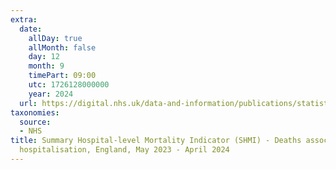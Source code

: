 ```yaml
---
extra:
  date:
    allDay: true
    allMonth: false
    day: 12
    month: 9
    timePart: 09:00
    utc: 1726128000000
    year: 2024
  url: https://digital.nhs.uk/data-and-information/publications/statistical/shmi/2024-09
taxonomies:
  source:
  - NHS
title: Summary Hospital-level Mortality Indicator (SHMI) - Deaths associated with
  hospitalisation, England, May 2023 - April 2024
---
```

